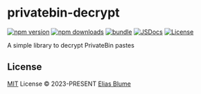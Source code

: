 # privatebin-decrypt

[![npm version][npm-version-src]][npm-version-href]
[![npm downloads][npm-downloads-src]][npm-downloads-href]
[![bundle][bundle-src]][bundle-href]
[![JSDocs][jsdocs-src]][jsdocs-href]
[![License][license-src]][license-href]

A simple library to decrypt PrivateBin pastes



## License

[MIT](./LICENSE) License © 2023-PRESENT [Elias Blume](https://github.com/eliasblume)


<!-- Badges -->

[npm-version-src]: https://img.shields.io/npm/v/privatebin-decrypt?style=flat&colorA=080f12&colorB=1fa669
[npm-version-href]: https://npmjs.com/package/privatebin-decrypt
[npm-downloads-src]: https://img.shields.io/npm/dm/privatebin-decrypt?style=flat&colorA=080f12&colorB=1fa669
[npm-downloads-href]: https://npmjs.com/package/privatebin-decrypt
[bundle-src]: https://img.shields.io/bundlephobia/minzip/privatebin-decrypt?style=flat&colorA=080f12&colorB=1fa669&label=minzip
[bundle-href]: https://bundlephobia.com/result?p=privatebin-decrypt
[license-src]: https://img.shields.io/github/license/antfu/privatebin-decrypt.svg?style=flat&colorA=080f12&colorB=1fa669
[license-href]: https://github.com/antfu/privatebin-decrypt/blob/main/LICENSE
[jsdocs-src]: https://img.shields.io/badge/jsdocs-reference-080f12?style=flat&colorA=080f12&colorB=1fa669
[jsdocs-href]: https://www.jsdocs.io/package/privatebin-decrypt
